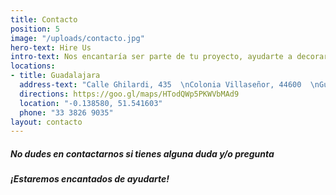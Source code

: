```yaml
---
title: Contacto
position: 5
image: "/uploads/contacto.jpg"
hero-text: Hire Us
intro-text: Nos encantaría ser parte de tu proyecto, ayudarte a decorar tus espacios, cambiar tu imagen personal y corporativa, fabricar tus productos. Compartir tus éxitos.
locations:
- title: Guadalajara
  address-text: "Calle Ghilardi, 435  \nColonia Villaseñor, 44600  \nGuadalajara, Jal.  \nMéxico"
  directions: https://goo.gl/maps/HTodQWp5PKWVbMAd9
  location: "-0.138580, 51.541603"
  phone: "33 3826 9035"
layout: contacto
---
```



##### No dudes en contactarnos si tienes alguna duda y/o pregunta

##### ¡Estaremos encantados de ayudarte!

